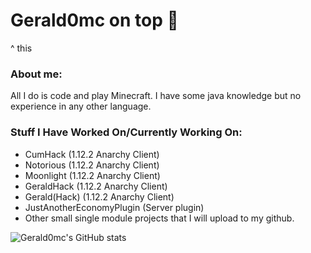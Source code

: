 # Gerald0mc on top 💪

^ this

### About me:

All I do is code and play Minecraft. I have some java knowledge but no experience in any other language.

### Stuff I Have Worked On/Currently Working On:
* CumHack (1.12.2 Anarchy Client)
* Notorious (1.12.2 Anarchy Client)
* Moonlight (1.12.2 Anarchy Client)
* GeraldHack (1.12.2 Anarchy Client)
* Gerald(Hack) (1.12.2 Anarchy Client)
* JustAnotherEconomyPlugin (Server plugin)
* Other small single module projects that I will upload to my github.

![Gerald0mc's GitHub stats](https://github-readme-stats.vercel.app/api?username=gerald0mc&show_icons=true&theme=tokyonight)

